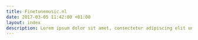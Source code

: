 ```yaml
---
title: Finetunemusic.nl
date: 2017-03-05 11:42:00 +01:00
layout: index
description: Lorem ipsum dolor sit amet, consectetur adipiscing elit unde omnis.
---
```


